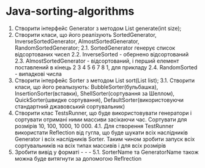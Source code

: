 # Java-sorting-algorithms
1. Створити інтерфейс Generator з методом List<Integer> generate(int size); 
2. Створити класи, що його реалізують SortedGenerator, InverseSortedGenerator, AlmostSortedGenerator, RandomSortedGenerator; 
2.1. SortedGenerator генерує список відсортованих чисел 
2.2. InverseSorted - обернено відсортований 
2.3. AlmostSortedGenerator - відсортований, і перший елемент поставлений в кінець 2 3 4 5 6 7 8 1, для прикладу 
2.4. RandomSorted - випадкові числа 
3. Створити інтерфейс Sorter з методом List<Integer> sort(List<Integer> list); 
3.1. Створити класи, що його реалызують: BubbleSorter(бульбашка), InsertionSorter(вставки), ShellSorter(сортування за Шеллом), QuickSorter(швидке сортування), DefaultSorter(використовуючи стандартний джавовський сортувальник) 
4. Створити клас TestsRunner, що буде використовувати генератори і сортувати отримані ними массиви засікаючи час. Сортувати для розмірів 10, 100, 1000, 10 000. 
4.1. Для створення TestRunner використати Reflection від гугла, що буде шукати всіх наслідників Generator і всіх наслідників Sorter. Таким чином зробити запуск всіх сортувальників на всіх типах массивів і для всіх розмірів 
5. Зробити вивід у форматі <SorterName> - <GeneratorName> - <size> - <time> 
5.1. SorterName та GeneratorName також можна буде витягнути за допомогою Reflrection
